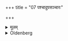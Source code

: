 +++
title = "07 पश्चादुपसञ्चारः"

+++

<details><summary>मूलम्</summary>

पश्चादुपसञ्चारः ७
</details>

<details><summary>Oldenberg</summary>

7. (It should have) its entrance from the west.
</details>
